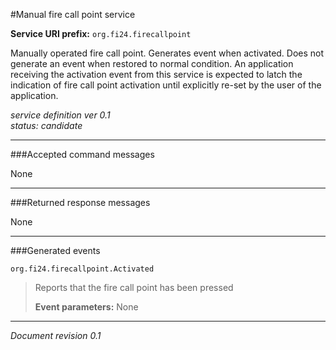 #Manual fire call point service

**Service URI prefix:**    `org.fi24.firecallpoint`

Manually operated fire call point. Generates event when activated. Does not generate an event when restored to normal condition. An application receiving the activation event from this service is expected to latch the indication of fire call point activation until explicitly re-set by the user of the application. 

*service definition ver 0.1*  
*status: candidate*

---

###Accepted command messages

None

---


###Returned response messages

None

---

###Generated events

`org.fi24.firecallpoint.Activated`

> Reports that the fire call point has been pressed
>  
> **Event parameters:**   None


---

*Document revision 0.1*

